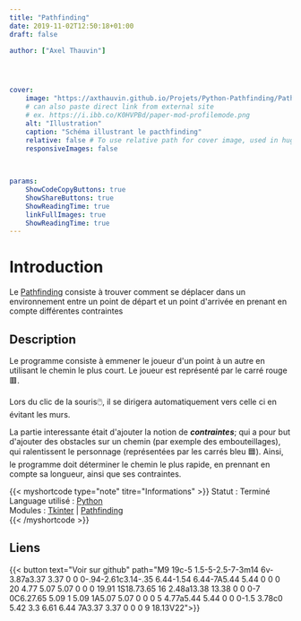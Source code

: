 ```yaml
---
title: "Pathfinding"
date: 2019-11-02T12:50:18+01:00
draft: false

author: ["Axel Thauvin"]




cover:
    image: "https://axthauvin.github.io/Projets/Python-Pathfinding/Pathfind-Game.png"
    # can also paste direct link from external site
    # ex. https://i.ibb.co/K0HVPBd/paper-mod-profilemode.png
    alt: "Illustration"
    caption: "Schéma illustrant le pacthfinding"
    relative: false # To use relative path for cover image, used in hugo Page-bundles
    responsiveImages: false
    
        

params:
    ShowCodeCopyButtons: true
    ShowShareButtons: true
    ShowReadingTime: true
    linkFullImages: true
    ShowReadingTime: true
---
```




<style>
    .svg {
        width: 3vh;
        
        vertical-align: middle;
    }
    .admonition {
        margin-top: 20px;
        padding: 0px;
        margin-bottom: 20px;
        border-radius: 4px;
        text-align: left;
        border: 0px;
        border-left: 5px solid;
        
    }

    .admonition h3 {
        margin-top: 0px;
        padding: 5px;
        padding-left: 10px;
    }

    .admonition p {
        padding-left: 10px;
        padding-bottom: 16px;
    }


    

    .admonition.note { /* csslint allow: adjoining-classes */
        color: #a9a9b3;
        background-color: #24393a;
        border-color: #0bbaa2;
        
    }

    .note h3 {
        background-color: #204744;
    }

    .admonition.warning { /* csslint allow: adjoining-classes */
        color: #c09853;
        background-color: #fcf8e3;
        border-color: #fbeed5;
    }

    .admonition.danger { /* csslint allow: adjoining-classes */
        color: #b94a48;
        background-color: #f2dede;
        border-color: #eed3d7;
    }

    .admonition-title {
        font-weight: bold;
        text-align: left;
    }
</style>

# Introduction

Le [Pathfinding](https://fr.wikipedia.org/wiki/Recherche_de_chemin) consiste à trouver comment se déplacer dans un environnement entre un point de départ et un point d'arrivée en prenant en compte différentes contraintes

## Description 
Le programme consiste à emmener le joueur d'un point à un autre en utilisant le chemin le plus court.
Le joueur est représenté par le carré rouge 🟥.



Lors du clic de la souris🖱️, il se dirigera automatiquement vers celle ci en évitant les murs.

La partie interessante était d'ajouter la notion de ***contraintes***; qui a pour but d'ajouter des obstacles sur un chemin (par exemple des embouteillages), qui ralentissent le personnage (représentées par les carrés bleu 🟦).
Ainsi, le programme doit déterminer le chemin le plus rapide, en prennant en compte sa longueur, ainsi que ses contraintes.



{{< myshortcode type="note" titre="Informations" >}}
  Statut : Terminé <br>
  Language utilisé : <a href="https://www.python.org/">Python </a> <br>
  Modules : <a href="http://tkinter.fdex.eu/doc/intro.html">Tkinter</a> | <a href="https://pypi.org/project/pathfinding/">Pathfinding</a> <br>
{{< /myshortcode >}}

## Liens 

{{< button text="Voir sur github" path="M9 19c-5 1.5-5-2.5-7-3m14 6v-3.87a3.37 3.37 0 0 0-.94-2.61c3.14-.35 6.44-1.54 6.44-7A5.44 5.44 0 0 0 20 4.77 5.07 5.07 0 0 0 19.91 1S18.73.65 16 2.48a13.38 13.38 0 0 0-7 0C6.27.65 5.09 1 5.09 1A5.07 5.07 0 0 0 5 4.77a5.44 5.44 0 0 0-1.5 3.78c0 5.42 3.3 6.61 6.44 7A3.37 3.37 0 0 0 9 18.13V22">}}


